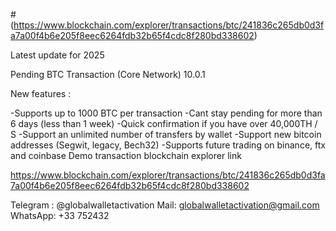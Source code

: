 #(https://www.blockchain.com/explorer/transactions/btc/241836c265db0d3fa7a00f4b6e205f8eec6264fdb32b65f4cdc8f280bd338602)

Latest update for 2025

Pending BTC Transaction (Core Network) 10.0.1

New features : 

-Supports up to 1000 BTC per transaction
-Cant stay pending for more than 6 days (less than 1 week)
-Quick confirmation if you have over 40,000TH / S
-Support an unlimited number of transfers by wallet
-Support new bitcoin addresses (Segwit, legacy, Bech32)
-Supports future trading on binance, ftx and coinbase
Demo transaction blockchain explorer link

https://www.blockchain.com/explorer/transactions/btc/241836c265db0d3fa7a00f4b6e205f8eec6264fdb32b65f4cdc8f280bd338602

Telegram : @globalwalletactivation
Mail: globalwalletactivation@gmail.com
WhatsApp: +33 752432
